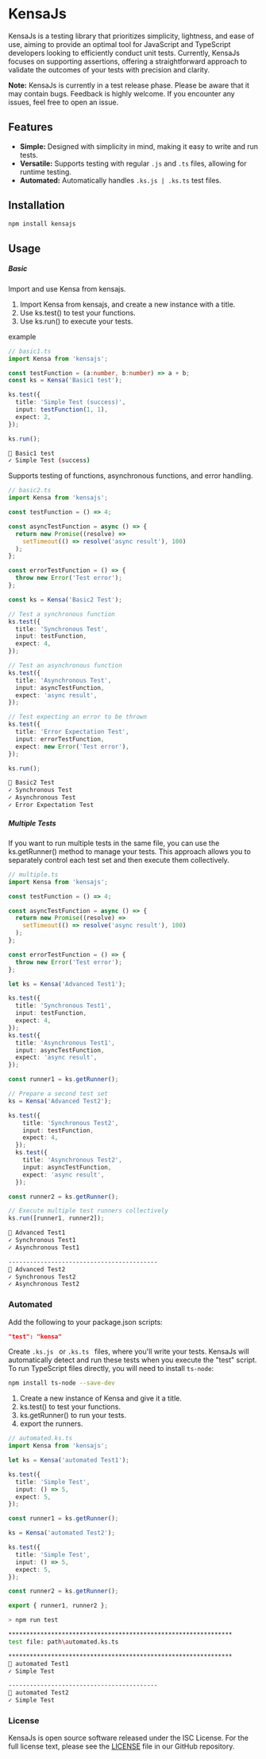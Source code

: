 # KensaJs

KensaJs is a testing library that prioritizes simplicity, lightness, and ease of use, aiming to provide an optimal tool for JavaScript and TypeScript developers looking to efficiently conduct unit tests.
Currently, KensaJs focuses on supporting assertions, offering a straightforward approach to validate the outcomes of your tests with precision and clarity. 

**Note:** KensaJs is currently in a test release phase. Please be aware that it may contain bugs. Feedback is highly welcome. If you encounter any issues, feel free to open an issue.

## Features

- **Simple:** Designed with simplicity in mind, making it easy to write and run tests.
- **Versatile:** Supports testing with regular `.js` and `.ts` files, allowing for runtime testing.
- **Automated:** Automatically handles `.ks.js | .ks.ts` test files.


## Installation

```bash
npm install kensajs
```
## Usage

##### Basic

Import and use Kensa from kensajs.
1. Import Kensa from kensajs, and create a new instance with a title.
2. Use ks.test() to test your functions.
3. Use ks.run() to execute your tests.

example
```typescript
// basic1.ts
import Kensa from 'kensajs';

const testFunction = (a:number, b:number) => a + b;
const ks = Kensa('Basic1 test');

ks.test({
  title: 'Simple Test (success)',
  input: testFunction(1, 1),
  expect: 2,
});

ks.run();
```

```bash
📄 Basic1 test
✓ Simple Test (success)
```

Supports testing of functions, asynchronous functions, and error handling.

```typescript
// basic2.ts
import Kensa from 'kensajs';

const testFunction = () => 4;

const asyncTestFunction = async () => {
  return new Promise((resolve) =>
    setTimeout(() => resolve('async result'), 100)
  );
};

const errorTestFunction = () => {
  throw new Error('Test error');
};

const ks = Kensa('Basic2 Test');

// Test a synchronous function
ks.test({
  title: 'Synchronous Test',
  input: testFunction,
  expect: 4,
});

// Test an asynchronous function
ks.test({
  title: 'Asynchronous Test',
  input: asyncTestFunction,
  expect: 'async result',
});

// Test expecting an error to be thrown
ks.test({
  title: 'Error Expectation Test',
  input: errorTestFunction,
  expect: new Error('Test error'),
});

ks.run();
```

```bash
📄 Basic2 Test
✓ Synchronous Test
✓ Asynchronous Test
✓ Error Expectation Test
```

##### Multiple Tests

If you want to run multiple tests in the same file, you can use the ks.getRunner() method to manage your tests. This approach allows you to separately control each test set and then execute them collectively.

```typescript
// multiple.ts
import Kensa from 'kensajs';

const testFunction = () => 4;

const asyncTestFunction = async () => {
  return new Promise((resolve) =>
    setTimeout(() => resolve('async result'), 100)
  );
};

const errorTestFunction = () => {
  throw new Error('Test error');
};

let ks = Kensa('Advanced Test1');

ks.test({
  title: 'Synchronous Test1',
  input: testFunction,
  expect: 4,
});
ks.test({
  title: 'Asynchronous Test1',
  input: asyncTestFunction,
  expect: 'async result',
});

const runner1 = ks.getRunner();

// Prepare a second test set
ks = Kensa('Advanced Test2');

ks.test({
    title: 'Synchronous Test2',
    input: testFunction,
    expect: 4,
  });
  ks.test({
    title: 'Asynchronous Test2',
    input: asyncTestFunction,
    expect: 'async result',
  });

const runner2 = ks.getRunner();

// Execute multiple test runners collectively
ks.run([runner1, runner2]);

```
  
```bash
📄 Advanced Test1
✓ Synchronous Test1
✓ Asynchronous Test1

------------------------------------------
📄 Advanced Test2
✓ Synchronous Test2
✓ Asynchronous Test2
```

### Automated

Add the following to your package.json scripts:

```json
"test": "kensa"
```

Create  `.ks.js ` or  `.ks.ts ` files, where you'll write your tests. KensaJs will automatically detect and run these tests when you execute the "test" script. To run TypeScript files directly, you will need to install `ts-node`:

```bash
npm install ts-node --save-dev
```

1. Create a new instance of Kensa and give it a title.
2. ks.test() to test your functions.
3. ks.getRunner() to run your tests.
4. export the runners.

```typescript
// automated.ks.ts
import Kensa from 'kensajs';

let ks = Kensa('automated Test1');

ks.test({
  title: 'Simple Test',
  input: () => 5,
  expect: 5,
});

const runner1 = ks.getRunner();

ks = Kensa('automated Test2');

ks.test({
  title: 'Simple Test',
  input: () => 5,
  expect: 5,
});

const runner2 = ks.getRunner();

export { runner1, runner2 };
```

```bash
> npm run test

***************************************************************
test file: path\automated.ks.ts

***************************************************************
📄 automated Test1
✓ Simple Test

------------------------------------------
📄 automated Test2
✓ Simple Test

```

### License
KensaJs is open source software released under the ISC License. For the full license text, please see the [LICENSE](https://github.com/sunaga104/KensaJs/blob/main/LICENSE) file in our GitHub repository.